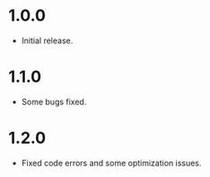 # 1.0.0
- Initial release.

# 1.1.0
- Some bugs fixed.

# 1.2.0
- Fixed code errors and some optimization issues.